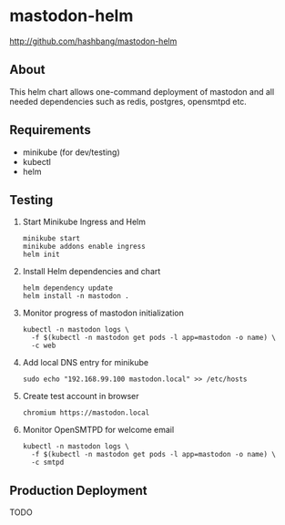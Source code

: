 # mastodon-helm #

<http://github.com/hashbang/mastodon-helm>

## About ##

This helm chart allows one-command deployment of mastodon and all needed
dependencies such as redis, postgres, opensmtpd etc.

## Requirements ##

  * minikube (for dev/testing)
  * kubectl
  * helm

## Testing ##

1. Start Minikube Ingress and Helm

    ```
    minikube start
    minikube addons enable ingress
    helm init
    ```

2. Install Helm dependencies and chart

    ```
    helm dependency update
    helm install -n mastodon .
    ```

3. Monitor progress of mastodon initialization

    ```
    kubectl -n mastodon logs \
      -f $(kubectl -n mastodon get pods -l app=mastodon -o name) \
      -c web
    ```

4. Add local DNS entry for minikube

    ```
    sudo echo "192.168.99.100 mastodon.local" >> /etc/hosts
    ```

5. Create test account in browser

    ```
    chromium https://mastodon.local
    ```

6. Monitor OpenSMTPD for welcome email

    ```
    kubectl -n mastodon logs \
      -f $(kubectl -n mastodon get pods -l app=mastodon -o name) \
      -c smtpd
    ```

## Production Deployment ##

TODO
